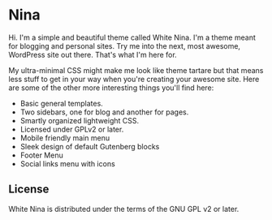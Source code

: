 Nina
===

Hi. I'm a simple and beautiful theme called White Nina. I'm a theme meant for blogging and personal sites. Try me into the next, most awesome, WordPress site out there. That's what I'm here for.

My ultra-minimal CSS might make me look like theme tartare but that means less stuff to get in your way when you're creating your awesome site. Here are some of the other more interesting things you'll find here:

* Basic general templates.
* Two sidebars, one for blog and another for pages.
* Smartly organized lightweight CSS.
* Licensed under GPLv2 or later.
* Mobile friendly main menu
* Sleek design of default Gutenberg blocks
* Footer Menu
* Social links menu with icons 


## License

White Nina is distributed under the terms of the GNU GPL v2 or later.



